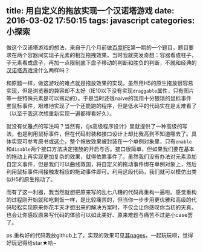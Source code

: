 title: 用自定义的拖放实现一个汉诺塔游戏
date: 2016-03-02 17:50:15
tags: javascript
categories: 小探索
---
做这个汉诺塔游戏的想法，来自于几个月前做[百度IFE](https://github.com/baidu-ife/ife)第一期的一个题目，题目要求在两个容器间实现子元素的相互拖拽效果。当时我就突发奇想：容器看成柱子，子元素看成盘子，再加一点限制底下盘子移动的判断和胜负的判断，不就和经典的[汉诺塔游戏](https://en.wikipedia.org/wiki/Tower_of_Hanoi)没什么两样吗？

和原题一样，做这游戏的难点就是拖放效果的实现，虽然用H5的原生拖放很容易实现，但是浏览器的兼容却不太好（IE10以下没有实现`draggable`属性，只有图片等一些特殊元素是可以拖动的）。于是当时还很naive的我用十分猥琐的鼠标事件套鼠标事件，艰难地实现了一个还能跑的程序，但是低水平的代码实在是太难看了（以至于我这次想重新实现一遍都得看好久）。

就没有优雅点的写法吗？当然有，《js高级程序设计》里就提供了一种高级的写法，也是利用鼠标事件，但在代码封装和接口设计上却比我高到不知道哪去了。具体实现可参考原书或[这个](https://github.com/wangminli/ProfessinalJavaScriptDemos/blob/master/Ch22/DragAndDropExample04.htm)，整个拖放效果被封装在一个单例对象里，只有`enable`和`disable`两个接口方法决定拖放的开启与否。接口很简单，但如果我们要在基本的拖动上再实现更加复杂的效果，就得依靠事件了。虽然我们没有办法对元素添加自定义事件，但是我们可以曲线救国，将自定义的拖动事件绑在单例对象上，然后利用鼠标事件间接触发相应的拖动事件即可。利用这段代码，我们就可以模仿出类似H5的原生拖动了。

而有了这一利器，我当然就想把原来写的乱七八糟的代码再重构一遍啦。感觉重构的过程刚开始就和吃剩饭一样，是比较痛苦的，但当你一步步用更优雅和高级的代码轻松实现原来你花半天才想出来的解决方案时，不仅会让你感叹你当初的天真，也会让你感叹原来写代码的体验可以如此美好、原来难题与痛苦不过是小case罢了。

ps.重构好的代码我放github上了，实现的效果可见[其pages](http://levonlin.github.io/Tower-of-Hanoi/)，一起玩玩呗，觉得好玩记得给star★哈~